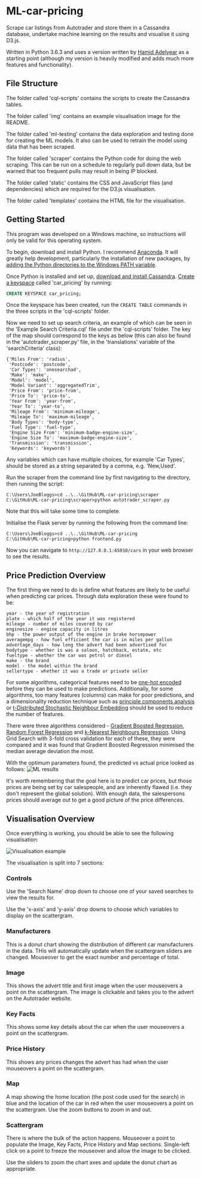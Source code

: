 # ML-car-pricing
Scrape car listings from Autotrader and store them in a Cassandra database, undertake machine learning on the results and visualise it using D3.js.

Written in Python 3.6.3 and uses a version written by [Hamid Adelyear](http://hamidadelyar.com/project/auto-trader-scraper/) as a starting point (although my version is heavily modified and adds much more features and functionality).

## File Structure
The folder called 'cql-scripts' contains the scripts to create the Cassandra tables.

The folder called 'img' contains an example visualisation image for the README.

The folder called 'ml-testing' contains the data exploration and testing done for creating the ML models. It also can be used to retrain the model using data that has been scraped.

The folder called 'scraper' contains the Python code for doing the web scraping. This can be run on a schedule to regularly pull down data, but be warned that too frequent pulls may result in being IP blocked.

The folder called 'static' contains the CSS and JavaScript files (and dependencies) which are required for the D3.js visualisation.

The folder called 'templates' contains the HTML file for the visualisation.

## Getting Started
This program was developed on a Windows machine, so instructions will only be valid for this operating system.

To begin, download and install Python. I recommend [Anaconda](https://conda.io/docs/user-guide/install/download.html). It will greatly help development, particularly the installation of new packages, by [adding the Python directories to the Windows PATH variable](https://stackoverflow.com/questions/3701646/how-to-add-to-the-pythonpath-in-windows-7).

Once Python is installed and set up, [download and install Cassandra](https://www.datastax.com/2012/01/getting-started-with-apache-cassandra-on-windows-the-easy-way). [Create a keyspace](https://docs.datastax.com/en/cql/3.3/cql/cql_reference/cqlCreateKeyspace.html) called 'car_pricing' by running:
```SQL
CREATE KEYSPACE car_pricing;
```
Once the keyspace has been created, run the ```CREATE TABLE``` commands in the three scripts in the 'cql-scripts' folder.

Now we need to set up search criteria, an example of which can be seen in the 'Example Search Criteria.cql' file under the 'cql-scripts' folder. The key of the map should correspond to the keys as below (this can also be found in the 'autotrader_scraper.py' file, in the 'translations' variable of the 'searchCriteria' class):
```
{'Miles From': 'radius',
 'Postcode': 'postcode',
 'Car Types': 'onesearchad',
 'Make': 'make',
 'Model': 'model',
 'Model Variant': 'aggregatedTrim',
 'Price From': 'price-from',
 'Price To': 'price-to',
 'Year From': 'year-from',
 'Year To': 'year-to',
 'Mileage From': 'minimum-mileage',
 'Mileage To': 'maximum-mileage',
 'Body Types': 'body-type',
 'Fuel Type': 'fuel-type',
 'Engine Size From': 'minimum-badge-engine-size',
 'Engine Size To': 'maximum-badge-engine-size',
 'Transmission': 'transmission',
 'Keywords': 'keywords'}
```
Any variables which can have multiple choices, for example 'Car Types', should be stored as a string separated by a comma, e.g. 'New,Used'.

Run the scraper from the command line by first navigating to the directory, then running the script:
```Batchfile
C:\Users\JoeBloggs>cd ..\..\GitHub\ML-car-pricing\scraper
C:\GitHub\ML-car-pricing\scraper>python autotrader_scraper.py
```
Note that this will take some time to complete.

Initialise the Flask server by running the following from the command line:
``` Batchfile
C:\Users\JoeBloggs>cd ..\..\GitHub\ML-car-pricing
C:\GitHub\ML-car-pricing>python frontend.py
```
Now you can navigate to ```http://127.0.0.1:65010/cars``` in your web browser to see the results.

## Price Prediction Overview
The first thing we need to do is define what features are likely to be useful when predicting car prices. Through data exploration these were found to be:
```
year - the year of registration
plate - which half of the year it was registered
mileage - number of miles covered by car
enginesize - engine capacity in litres
bhp - the power output of the engine in brake horsepower
averagempg - how fuel efficient the car is in miles per gallon
advertage_days - how long the advert had been advertised for
bodytype - whether is was a saloon, hatchback, estate, etc
fueltype - whether the car was petrol or diesel
make - the brand
model - the model within the brand
sellertype - whether it was a trade or private seller
```
For some algorithms, categorical features need to be [one-hot encoded](https://hackernoon.com/what-is-one-hot-encoding-why-and-when-do-you-have-to-use-it-e3c6186d008f) before they can be used to make predictions. Additionally, for some algorithms, too many features (columns) can make for poor predictions, and a dimensionality reduction technique such as [principle components analysis](http://setosa.io/ev/principal-component-analysis/) or [t-Distributed Stochastic Neighbour Embedding](https://lvdmaaten.github.io/tsne/) should be used to reduce the number of features.

There were three algorithms considered - [Gradient Boosted Regression](https://machinelearningmastery.com/gentle-introduction-gradient-boosting-algorithm-machine-learning/), [Random Forest Regression](https://www.r-bloggers.com/how-random-forests-improve-simple-regression-trees/) and [k-Nearest Neighbours Regression](http://www.saedsayad.com/k_nearest_neighbors_reg.htm). Using Grid Search with 3-fold cross validation for each of these, they were compared and it was found that Gradient Boosted Regression minimised the median average deviation the most.

With the optimum parameters found, the predicted vs actual price looked as follows:
![ML results](https://github.com/Cuahchic/ML-car-pricing/blob/master/ml-testing/Actual%20vs%20Predicted%20Prices.png)

It's worth remembering that the goal here is to predict car prices, but those prices are being set by car salespeople, and are inherently flawed (i.e. they don't represent the global solution). With enough data, the salespersons prices should average out to get a good picture of the price differences.

## Visualisation Overview
Once everything is working, you should be able to see the following visualisation:

![Visualisation example](https://github.com/Cuahchic/ML-car-pricing/blob/master/img/visualisation-image.PNG)

The visualisation is split into 7 sections:

### Controls
Use the 'Search Name' drop down to choose one of your saved searches to view the results for.

Use the 'x-axis' and 'y-axis' drop downs to choose which variables to display on the scattergram.

### Manufacturers
This is a donut chart showing the distribution of different car manufacturers in the data. THis will automatically update when the scattergram sliders are changed. Mouseover to get the exact number and percentage of total.

### Image
This shows the advert title and first image when the user mouseovers a point on the scattergram. The image is clickable and takes you to the advert on the Autotrader website.

### Key Facts
This shows some key details about the car when the user mouseovers a point on the scattergram.

### Price History
This shows any prices changes the advert has had when the user mouseovers a point on the scattergram.

### Map
A map showing the home location (the post code used for the search) in blue and the location of the car in red when the user mouseovers a point on the scattergram. Use the zoom buttons to zoom in and out.

### Scattergram
There is where the bulk of the action happens. Mouseover a point to populate the Image, Key Facts, Price History and Map sections. Single-left click on a point to freeze the mouseover and allow the image to be clicked.

Use the sliders to zoom the chart axes and update the donut chart as appropriate.





